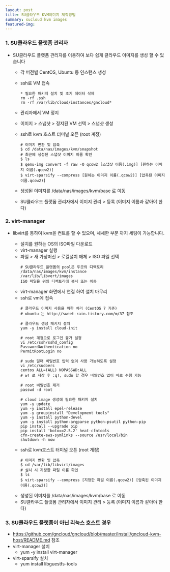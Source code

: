 ```yaml
---
layout: post
title: SU클라우드 KVM이미지 제작방법
summary: sucloud kvm images
featured-img: 
---
```


### 1. SU클라우드 플랫폼 관리자
- SU클라우드 플랫폼 관리자를 이용하여 보다 쉽게 클라우드 이미지를 생성 할 수 있습니다
    - 각 버전별 CentOS, Ubuntu 등  인스턴스 생성
    - ssh로 VM 접속

        ```
        * 필요한 패키지 설치 및 초기 데이터 삭제
        rm -rf .ssh
        rm -rf /var/lib/cloud/instances/gncloud*
        ```
        
    - 관리자에서 VM 정지
    - 이미지 > 스냅샷 > 정지된 VM 선택 > 스냅샷 생성
    - ssh로 kvm 호스트 터미널 오픈 (root 계정)
        ```
        # 이미지 변환 및 압축
        $ cd /data/nas/images/kvm/snapshot
        # 최근에 생성된 스냅샷 이미지 이름 확인
        $ ls
        $ qemu-img convert -f raw -O qcow2 [스냅샷 이름(.img)] [원하는 이미지 이름(.qcow2)]
        $ virt-sparsify --compress [원하는 이미지 이름(.qcow2)] [압축된 이미지 이름.qcow2)]
        ```
    - 생성된 이미지를 /data/nas/images/kvm/base 로 이동
    - SU클라우드 플랫폼 관리자에서 이미지 관리 > 등록 (이미지 이름과 같아야 한다)

### 2. virt-manager
- libvirt를 통하여 kvm을 컨트롤 할 수 있으며, 세세한 부분 까지 세팅이 가능합니다.

    - 설치를 원하는 OS의 ISO파일 다운로드
    - virt-manager 실행
    - 파일 > 새 가상머신 > 로컬설치 매체 > ISO 파일 선택
        ```
        # SU클라우드 플랫폼의 pool은 두곳의 디렉토리
        /data/nas/images/kvm/instance
        /var/lib/libvert/images
        ISO 파일을 위의 디렉토리에 복사 또는 이동
        ```
    - virt-manager 화면에서 연결 하여 설치 마무리
    - ssh로 vm에 접속
        ```
        # 클라우드 이미지 사용을 위한 처리 (CentOS 7 기준)
        # ubuntu 는 http://sweet-rain.tistory.com/m/37 참조

        # 클라우드 생성 패키지 설치
        yum -y install cloud-init

        # root 계정으로 로그인 불가 설정
        vi /etc/ssh/sshd_config
        PasswordAuthentication no
        PermitRootLogin no

        # sudo 일때 비밀번호 입력 없이 사용 가능하도록 설정
        vi /etc/sudoers
        centos ALL=(ALL) NOPASSWD:ALL
        # w! 로 저장 후 :q!, sudo 할 경우 비밀번호 없이 바로 수행 가능

        # root 비밀번호 제거
        passwd -d root

        # cloud image 생성에 필요한 패키지 설치
        yum -y update
        yum -y install epel-release
        yum -y groupinstall "Development tools"
        yum -y install python-devel
        yum -y install python-argparse python-psutil python-pip
        pip install --upgrade pip
        pip install 'boto==2.5.2' heat-cfntools
        cfn-create-aws-symlinks --source /usr/local/bin
        shutdown -h now
        ```
    - ssh로 kvm호스트 터미널 오픈 (root 계정)
        ```
        # 이미지 변환 및 압축
        $ cd /var/lib/libvirt/images
        # 설치 시 지정한 파일 이름 확인
        $ ls
        $ virt-sparsify --compress [지정한 파일 이름(.qcow2)] [압축된 이미지 이름(.qcow2)]
        ```
    - 생성된 이미지를 /data/nas/images/kvm/base 로 이동
    - SU클라우드 플랫폼 관리자에서 이미지 관리 > 등록 (이미지 이름과 같아야 한다)


### 3. SU클라우드 플랫폼이 아닌 리눅스 호스트 경우
- https://github.com/gncloud/gncloud/blob/master/Install/gncloud-kvm-host/README.md 참조
- virt-manager 설치
    * yum -y install virt-manager
- virt-sparsify 설치
    * yum install libguestfs-tools